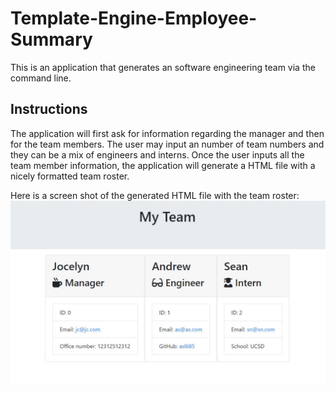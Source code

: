 # Template-Engine-Employee-Summary

This is an application that generates an software engineering team via the command line. 

## Instructions

The application will first ask for information regarding the manager and then for the team members. The user may input an number of team numbers and they can be a mix of engineers and interns. Once the user inputs all the team member information, the application will generate a HTML file with a nicely formatted team roster.

Here is a screen shot of the generated HTML file with the team roster:
![Image of Team Roster](teamrosterexample.jpg)
